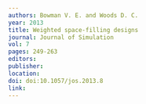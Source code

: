 ```yaml
---
authors: Bowman V. E. and Woods D. C. 
year: 2013 
title: Weighted space-filling designs 
journal: Journal of Simulation 
vol: 7 
pages: 249-263 
editors: 
publisher: 
location: 
doi: doi:10.1057/jos.2013.8 
link: 
---
```

 
